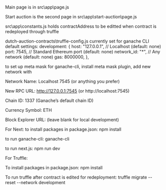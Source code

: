 Main page is in src\app\page.js

Start auction is the second page in src\app\start-auction\page.js

src\app\constants.js holds contractAddress to be editted when contract is redeployed through truffle

dutch-auction-contracts\truffle-config.js currently set for ganache CLI default settings: 
development: {
      host: "127.0.0.1",     // Localhost (default: none)
      port: 7545,            // Standard Ethereum port (default: none)
      network_id: "*",       // Any network (default: none)
      gas: 8000000,
     },
     
to set up meta mask for ganache-cli, install meta mask plugin, add new network with 

Network Name: Localhost 7545 (or anything you prefer)

New RPC URL: http://127.0.0.1:7545 (or http://localhost:7545)

Chain ID: 1337 (Ganache’s default chain ID)

Currency Symbol: ETH

Block Explorer URL: (leave blank for local development)

For Next:
to install packages in package.json: npm install

to run ganache-cli: ganache-cli

to run next.js: npm run dev

For Truffle:

To install packages in package.json: npm install

To run truffle after contract is edited for redeployment: truffle migrate --reset --network development
